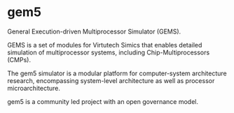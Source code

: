 # gem5


General Execution-driven Multiprocessor Simulator (GEMS). 

GEMS is a set of modules for Virtutech Simics that enables detailed simulation of multiprocessor systems, including Chip-Multiprocessors (CMPs).

The gem5 simulator is a modular platform for computer-system architecture research, 
encompassing system-level architecture as well as processor microarchitecture. 

gem5 is a community led project with an open governance model.




